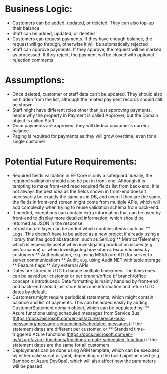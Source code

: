 # Business Logic:
* Customers can be added, updated, or deleted. They can also top-up their balance
* Staff can be added, updated, or deleted
* Customers can request payments. If they have enough balance, the request will go through, otherwise it will be automatically rejected
* Staff can approve payments. If they approve, the request will be marked as processed. If they reject, the payment will be closed with optional rejection comments
# Assumptions:
* Once deleted, customer or staff data can't be updated. They should also be hidden from the list, although the related payment records should still be shown
* Staff might have different roles other than just approving payments, hence why the property in Payment is called Approver, but the Domain object is called Staff
* Once payments are approved, they will deduct customer's current balance
* Paging is required for payments as they will grow overtime, even for a single customer
# Potential Future Requirements:
* Required fields validation in EF Core is only a safeguard. Ideally, the required validation should also be put in front-end. Although it is tempting to make front-end read required fields list from back-end, it is not always the best idea as the fields shown in front-end doesn't necessarily be exactly the same as in DB, and even if they are the same, the fields in front-end screen might come from multiple APIs, which will add complexity when trying to reuse validation schema from back-end.
* If needed, exceptions can contain extra information that can be used by front-end to display more detailed information, which should be returned as JSON in the response
* Infrastructure layer can be added which contains items such as:
** Logs. This doesn't have to be added as a new project if already using a library that has good abstraction, such as SeriLog
** Metrics/Telemetry, which is especially useful when investigating production issues (e.g. performance) or when investigating how often a feature is used by customers
** Authentication, e.g. using MSI/Azure AD (for server to server communication)
** Audit, e.g. using Audit.NET with table storage
** Feature flags
** Any external APIs
* Dates are stored in UTC to handle multiple timezones. The timezones can be saved per customer or per branch/office (if branch/office concept is introduced). Date formatting is mainly handled by front-end and back-end should just store timezone information and return UTC dates by default.
* Customers might require periodical statements, which might contain balance and list of payments. This can be added easily by adding CustomerStatement domain object, which can be populated by:
** Azure functions using scheduled messages from Service Bus (https://docs.microsoft.com/en-us/azure/service-bus-messaging/message-sequencing#scheduled-messages) if the statement dates are different per customer, or
** Standard time-triggered Azure functions (https://docs.microsoft.com/en-us/azure/azure-functions/functions-create-scheduled-function) if the statement dates are the same for all customers
* Deployments can be done using ARM template, which can be executed by either cake script or yaml, depending on the build pipeline used (e.g. Bamboo or Azure DevOps), which will also affect how the parameters will be passed